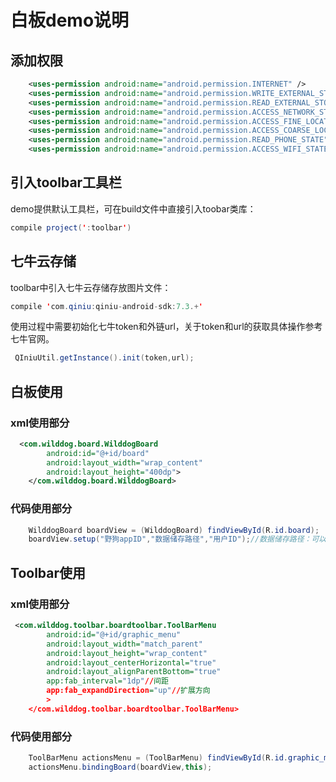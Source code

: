 # 白板demo说明

## 添加权限

```xml
    <uses-permission android:name="android.permission.INTERNET" />
    <uses-permission android:name="android.permission.WRITE_EXTERNAL_STORAGE" />
    <uses-permission android:name="android.permission.READ_EXTERNAL_STORAGE" />
    <uses-permission android:name="android.permission.ACCESS_NETWORK_STATE" />
    <uses-permission android:name="android.permission.ACCESS_FINE_LOCATION" />
    <uses-permission android:name="android.permission.ACCESS_COARSE_LOCATION" />
    <uses-permission android:name="android.permission.READ_PHONE_STATE" />
    <uses-permission android:name="android.permission.ACCESS_WIFI_STATE" />
```
## 引入toolbar工具栏 

demo提供默认工具栏，可在build文件中直接引入toobar类库：
```java
compile project(':toolbar')
```

## 七牛云存储

toolbar中引入七牛云存储存放图片文件：
```java
compile 'com.qiniu:qiniu-android-sdk:7.3.+'
```
使用过程中需要初始化七牛token和外链url，关于token和url的获取具体操作参考七牛官网。
```java
 QIniuUtil.getInstance().init(token,url);
```



## 白板使用

### xml使用部分

```xml
  <com.wilddog.board.WilddogBoard
        android:id="@+id/board"
        android:layout_width="wrap_content"
        android:layout_height="400dp">
    </com.wilddog.board.WilddogBoard>
```

### 代码使用部分

```java
    WilddogBoard boardView = (WilddogBoard) findViewById(R.id.board);
    boardView.setup("野狗appID","数据储存路径","用户ID");//数据储存路径：可以用户自定义；用户ID：用户自己定义
```
## Toolbar使用

### xml使用部分

```xml
 <com.wilddog.toolbar.boardtoolbar.ToolBarMenu
        android:id="@+id/graphic_menu"
        android:layout_width="match_parent"
        android:layout_height="wrap_content"
        android:layout_centerHorizontal="true"
        android:layout_alignParentBottom="true"
        app:fab_interval="1dp"//间距
        app:fab_expandDirection="up"//扩展方向
        >
    </com.wilddog.toolbar.boardtoolbar.ToolBarMenu>
```

### 代码使用部分

```java
    ToolBarMenu actionsMenu = (ToolBarMenu) findViewById(R.id.graphic_menu);
    actionsMenu.bindingBoard(boardView,this);
```

## 
